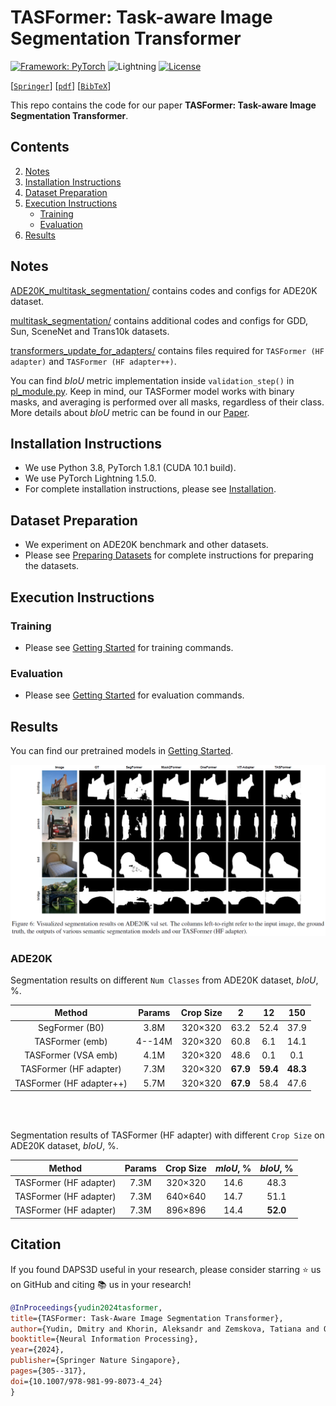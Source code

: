 # TASFormer: Task-aware Image Segmentation Transformer

[![Framework: PyTorch](https://img.shields.io/badge/Framework-PyTorch-orange.svg)](https://pytorch.org/) ![Lightning](https://img.shields.io/badge/-Lightning-792ee5?logo=pytorchlightning&logoColor=white) [![License](https://img.shields.io/badge/License-MIT-blue.svg)](https://opensource.org/licenses/MIT)



[[`Springer`](https://link.springer.com/chapter/10.1007/978-981-99-8073-4_24)] [[`pdf`](https://link.springer.com/chapter/10.1007/978-981-99-8073-4_24)] [[`BibTeX`](#citation)]

This repo contains the code for our paper **TASFormer: Task-aware Image Segmentation Transformer**.

## Contents

2. [Notes](#notes)
3. [Installation Instructions](#installation-instructions)
4. [Dataset Preparation](#dataset-preparation)
5. [Execution Instructions](#execution-instructions)
    - [Training](#training)
    - [Evaluation](#evaluation)
6. [Results](#results)

## Notes

[ADE20K_multitask_segmentation/](ADE20K_multitask_segmentation/) contains codes and configs for ADE20K dataset.

[multitask_segmentation/](multitask_segmentation/) contains additional codes and configs for GDD, Sun, SceneNet and Trans10k datasets.

[transformers_update_for_adapters/](transformers_update_for_adapters/) contains files required for `TASFormer (HF adapter)` and `TASFormer (HF adapter++)`.

You can find $bIoU$ metric implementation inside `validation_step()` in [pl_module.py](ADE20K_multitask_segmentation/seg_training/pl_module.py). Keep in mind, our TASFormer model works with binary masks, and averaging is performed over all masks, regardless of their class. More details about $bIoU$ metric can be found in our [Paper](). 

## Installation Instructions

- We use Python 3.8, PyTorch 1.8.1 (CUDA 10.1 build).
- We use PyTorch Lightning 1.5.0.
- For complete installation instructions, please see [Installation](INSTALL.md).

## Dataset Preparation

- We experiment on ADE20K benchmark and other datasets.
- Please see [Preparing Datasets](DATASET_PREPARATION.md) for complete instructions for preparing the datasets.

## Execution Instructions

### Training

- Please see [Getting Started](GETTING_STARTED.md) for training commands.

### Evaluation

- Please see [Getting Started](GETTING_STARTED.md) for evaluation commands.

## Results

You can find our pretrained models in [Getting Started](GETTING_STARTED.md).

![Results](images/TASFormer_visualization.png)

### ADE20K

Segmentation results on different `Num Classes` from ADE20K dataset, $bIoU$, %.

| Method | Params | Crop Size | 2 | 12 | 150 |
|   :---:|  :---:           | :---:               | :---:   |  :---: |    :---:   |
| SegFormer (B0) | 3.8M | 320&times;320 | 63.2 | 52.4 | 37.9 |
| TASFormer (emb) | 4--14M | 320&times;320 | 60.8 | 6.1 | 14.1 |
| TASFormer (VSA emb) | 4.1M | 320&times;320 | 48.6 | 0.1 | 0.1 |
| TASFormer (HF adapter) | 7.3M | 320&times;320 | **67.9** | **59.4** | **48.3** |
| TASFormer (HF adapter++) | 5.7M | 320&times;320 | **67.9** | 58.4 | 47.6 |

<br/><br/>

Segmentation results of TASFormer (HF adapter) with different `Crop Size` on ADE20K dataset, $bIoU$, %.

| Method | Params | Crop Size | $mIoU$, % | $bIoU$, % |
|   :---:| :---:   |  :---: |    :---:   |    :---:   |
| TASFormer (HF adapter) | 7.3M | 320&times;320 | 14.6 | 48.3 |
| TASFormer (HF adapter) | 7.3M | 640&times;640 | 14.7 | 51.1 |
| TASFormer (HF adapter) | 7.3M | 896&times;896 | 14.4 | **52.0** |

## Citation
If you found DAPS3D useful in your research, please consider starring ⭐ us on GitHub and citing 📚 us in your research!

```bibtex
@InProceedings{yudin2024tasformer,
title={TASFormer: Task-Aware Image Segmentation Transformer},
author={Yudin, Dmitry and Khorin, Aleksandr and Zemskova, Tatiana and Ovchinnikova, Darya},
booktitle={Neural Information Processing},
year={2024},
publisher={Springer Nature Singapore},
pages={305--317},
doi={10.1007/978-981-99-8073-4_24}
}
```

